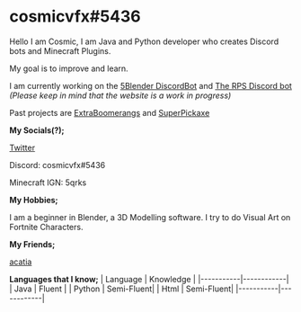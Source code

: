 # cosmicvfx#5436

Hello I am Cosmic, I am Java and Python developer who creates Discord bots and Minecraft Plugins.

My goal is to improve and learn.

I am currently working on the [5Blender DiscordBot](https://github.com/cosmic-vfx/5BlenderJDABot) and [The RPS Discord bot](https://rpswebsite.herokuapp.com) *(Please keep in mind that the website is a work in progress)*

Past projects are [ExtraBoomerangs](https://github.com/cosmic-vfx/ExtraBoomerangs) and [SuperPickaxe](https://github.com/cosmic-vfx/SuperPickaxe)

<b>My Socials(?);</b>

[Twitter](https://twitter.com/CosmicVFX_)

Discord: cosmicvfx#5436

Minecraft IGN: 5qrks

<b>My Hobbies;</b>

I am a beginner in Blender, a 3D Modelling software. I try to do Visual Art on Fortnite Characters.

<b>My Friends;</b>

[acatia](https://github.com/acatiadroid)

<b>Languages that I know;</b>
| Language  | Knowledge  |
|-----------|------------|
| Java      | Fluent     |
| Python    | Semi-Fluent|
| Html      | Semi-Fluent|
|-----------|------------|
